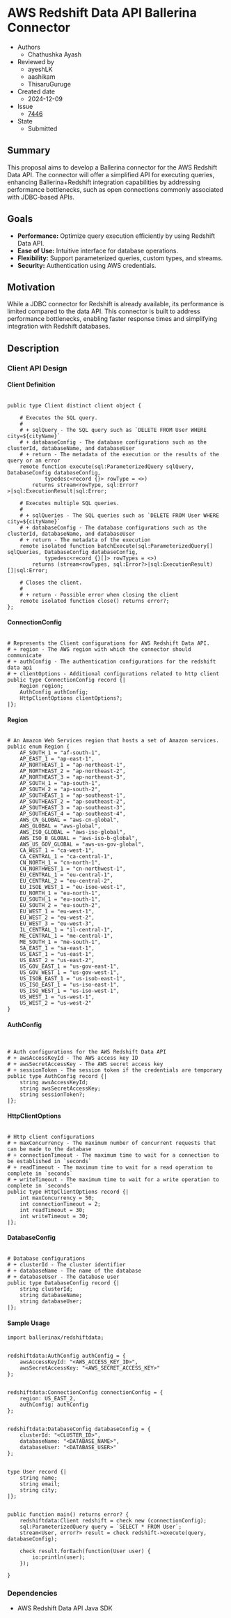 # AWS Redshift Data API Ballerina Connector

- Authors
  - Chathushka Ayash
- Reviewed by
  - ayeshLK
  - aashikam
  - ThisaruGuruge
- Created date
  - 2024-12-09
- Issue
  - [7446](https://github.com/ballerina-platform/ballerina-library/issues/7446)
- State
  - Submitted

## Summary

This proposal aims to develop a Ballerina connector for the AWS Redshift Data API. The connector will offer a simplified API for executing queries, enhancing Ballerina+Redshift integration capabilities by addressing performance bottlenecks, such as open connections commonly associated with JDBC-based APIs.

## Goals

- **Performance:** Optimize query execution efficiently by using Redshift Data API.
- **Ease of Use:** Intuitive interface for database operations.
- **Flexibility:** Support parameterized queries, custom types, and streams.
- **Security:** Authentication using AWS credentials.

## Motivation

While a JDBC connector for Redshift is already available, its performance is limited compared to the data API. This connector is built to address performance bottlenecks, enabling faster response times and simplifying integration with Redshift databases.

## Description

### Client API Design

#### Client Definition

```ballerina

public type Client distinct client object {

    # Executes the SQL query.
    #
    # + sqlQuery - The SQL query such as `DELETE FROM User WHERE city=${cityName}`
    # + databaseConfig - The database configurations such as the clusterId, databaseName, and databaseUser
    # + return - The metadata of the execution or the results of the query or an error
    remote function execute(sql:ParameterizedQuery sqlQuery, DatabaseConfig databaseConfig,
            typedesc<record {}> rowType = <>)
        returns stream<rowType, sql:Error?>|sql:ExecutionResult|sql:Error;

    # Executes multiple SQL queries.
    #
    # + sqlQueries - The SQL queries such as `DELETE FROM User WHERE city=${cityName}`
    # + databaseConfig - The database configurations such as the clusterId, databaseName, and databaseUser
    # + return - The metadata of the execution
    remote isolated function batchExecute(sql:ParameterizedQuery[] sqlQueries, DatabaseConfig databaseConfig,
            typedesc<record {}[]> rowTypes = <>)
        returns (stream<rowTypes, sql:Error?>|sql:ExecutionResult)[]|sql:Error;

    # Closes the client.
    #
    # + return - Possible error when closing the client
    remote isolated function close() returns error?;
};

```

#### ConnectionConfig

```ballerina

# Represents the Client configurations for AWS Redshift Data API.
# + region - The AWS region with which the connector should communicate
# + authConfig - The authentication configurations for the redshift data api
# + clientOptions - Additional configurations related to http client
public type ConnectionConfig record {|
    Region region;
    AuthConfig authConfig;
    HttpClientOptions clientOptions?;
|};

```

#### Region

```ballerina

# An Amazon Web Services region that hosts a set of Amazon services.
public enum Region {
    AF_SOUTH_1 = "af-south-1",
    AP_EAST_1 = "ap-east-1",
    AP_NORTHEAST_1 = "ap-northeast-1",
    AP_NORTHEAST_2 = "ap-northeast-2",
    AP_NORTHEAST_3 = "ap-northeast-3",
    AP_SOUTH_1 = "ap-south-1",
    AP_SOUTH_2 = "ap-south-2",
    AP_SOUTHEAST_1 = "ap-southeast-1",
    AP_SOUTHEAST_2 = "ap-southeast-2",
    AP_SOUTHEAST_3 = "ap-southeast-3",
    AP_SOUTHEAST_4 = "ap-southeast-4",
    AWS_CN_GLOBAL = "aws-cn-global",
    AWS_GLOBAL = "aws-global",
    AWS_ISO_GLOBAL = "aws-iso-global",
    AWS_ISO_B_GLOBAL = "aws-iso-b-global",
    AWS_US_GOV_GLOBAL = "aws-us-gov-global",
    CA_WEST_1 = "ca-west-1",
    CA_CENTRAL_1 = "ca-central-1",
    CN_NORTH_1 = "cn-north-1",
    CN_NORTHWEST_1 = "cn-northwest-1",
    EU_CENTRAL_1 = "eu-central-1",
    EU_CENTRAL_2 = "eu-central-2",
    EU_ISOE_WEST_1 = "eu-isoe-west-1",
    EU_NORTH_1 = "eu-north-1",
    EU_SOUTH_1 = "eu-south-1",
    EU_SOUTH_2 = "eu-south-2",
    EU_WEST_1 = "eu-west-1",
    EU_WEST_2 = "eu-west-2",
    EU_WEST_3 = "eu-west-3",
    IL_CENTRAL_1 = "il-central-1",
    ME_CENTRAL_1 = "me-central-1",
    ME_SOUTH_1 = "me-south-1",
    SA_EAST_1 = "sa-east-1",
    US_EAST_1 = "us-east-1",
    US_EAST_2 = "us-east-2",
    US_GOV_EAST_1 = "us-gov-east-1",
    US_GOV_WEST_1 = "us-gov-west-1",
    US_ISOB_EAST_1 = "us-isob-east-1",
    US_ISO_EAST_1 = "us-iso-east-1",
    US_ISO_WEST_1 = "us-iso-west-1",
    US_WEST_1 = "us-west-1",
    US_WEST_2 = "us-west-2"
}

```

#### AuthConfig

```ballerina


# Auth configurations for the AWS Redshift Data API
# + awsAccessKeyId - The AWS access key ID
# + awsSecretAccessKey - The AWS secret access key
# + sessionToken - The session token if the credentials are temporary
public type AuthConfig record {|
    string awsAccessKeyId;
    string awsSecretAccessKey;
    string sessionToken?;
|};

```

#### HttpClientOptions

```ballerina

# Http client configurations
# + maxConcurrency - The maximum number of concurrent requests that can be made to the database
# + connectionTimeout - The maximum time to wait for a connection to be established in `seconds`
# + readTimeout - The maximum time to wait for a read operation to complete in `seconds`
# + writeTimeout - The maximum time to wait for a write operation to complete in `seconds`
public type HttpClientOptions record {|
    int maxConcurrency = 50;
    int connectionTimeout = 2;
    int readTimeout = 30;
    int writeTimeout = 30;
|};

```

#### DatabaseConfig

```ballerina

# Database configurations
# + clusterId - The cluster identifier
# + databaseName - The name of the database
# + databaseUser - The database user
public type DatabaseConfig record {|
    string clusterId;
    string databaseName;
    string databaseUser;
|};
```

#### Sample Usage

```ballerina
import ballerinax/redshiftdata;


redshiftdata:AuthConfig authConfig = {
    awsAccessKeyId: "<AWS_ACCESS_KEY_ID>",
    awsSecretAccessKey: "<AWS_SECRET_ACCESS_KEY>"
};


redshiftdata:ConnectionConfig connectionConfig = {
    region: US_EAST_2,
    authConfig: authConfig
};


redshiftdata:DatabaseConfig databaseConfig = {
    clusterId: "<CLUSTER_ID>",
    databaseName: "<DATABASE_NAME>",
    databaseUser: "<DATABASE_USER>"
};


type User record {|
    string name;
    string email;
    string city;
|};


public function main() returns error? {
    redshiftdata:Client redshift = check new (connectionConfig);
    sql:ParameterizedQuery query = `SELECT * FROM User`;
    stream<User, error?> result = check redshift->execute(query, databaseConfig);

    check result.forEach(function(User user) {
        io:println(user);
    });

}
```

### Dependencies

- AWS Redshift Data API Java SDK
